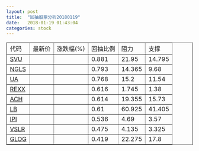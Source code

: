 ```yaml
---
layout: post
title:  "回抽股票分析20180119"
date:   2018-01-19 01:43:04
categories: stock
---
```

<script type="text/javascript">
var stockList = []
stockList.push('gb_svu');
stockList.push('gb_ngls');
stockList.push('gb_ua');
stockList.push('gb_rexx');
stockList.push('gb_ach');
stockList.push('gb_lb');
stockList.push('gb_ipi');
stockList.push('gb_vslr');
stockList.push('gb_glog');
</script>
<table border="1">
 <tr>
 <td>代码</td>
 <td>最新价</td>
 <td>涨跌幅(%)</td>
 <td>回抽比例</td>
 <td>阻力</td>
 <td>支撑</td>
</tr>
  <tr id="svu">
  <td><a href="http://stock.finance.sina.com.cn/usstock/quotes/SVU.html" target="_blank">SVU</a></td><td></td><td></td><td>0.881</td><td>21.95</td><td>14.795</td></tr>
  <tr id="ngls">
  <td><a href="http://stock.finance.sina.com.cn/usstock/quotes/NGLS.html" target="_blank">NGLS</a></td><td></td><td></td><td>0.793</td><td>14.365</td><td>9.68</td></tr>
  <tr id="ua">
  <td><a href="http://stock.finance.sina.com.cn/usstock/quotes/UA.html" target="_blank">UA</a></td><td></td><td></td><td>0.768</td><td>15.2</td><td>11.54</td></tr>
  <tr id="rexx">
  <td><a href="http://stock.finance.sina.com.cn/usstock/quotes/REXX.html" target="_blank">REXX</a></td><td></td><td></td><td>0.616</td><td>1.745</td><td>1.38</td></tr>
  <tr id="ach">
  <td><a href="http://stock.finance.sina.com.cn/usstock/quotes/ACH.html" target="_blank">ACH</a></td><td></td><td></td><td>0.614</td><td>19.355</td><td>15.73</td></tr>
  <tr id="lb">
  <td><a href="http://stock.finance.sina.com.cn/usstock/quotes/LB.html" target="_blank">LB</a></td><td></td><td></td><td>0.61</td><td>60.925</td><td>41.405</td></tr>
  <tr id="ipi">
  <td><a href="http://stock.finance.sina.com.cn/usstock/quotes/IPI.html" target="_blank">IPI</a></td><td></td><td></td><td>0.536</td><td>4.69</td><td>3.57</td></tr>
  <tr id="vslr">
  <td><a href="http://stock.finance.sina.com.cn/usstock/quotes/VSLR.html" target="_blank">VSLR</a></td><td></td><td></td><td>0.475</td><td>4.135</td><td>3.325</td></tr>
  <tr id="glog">
  <td><a href="http://stock.finance.sina.com.cn/usstock/quotes/GLOG.html" target="_blank">GLOG</a></td><td></td><td></td><td>0.419</td><td>22.275</td><td>17.8</td></tr>
</table>
